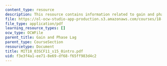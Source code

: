 ```yaml
---
content_type: resource
description: This resource contains information related to gain and phase log.
file: https://ol-ocw-studio-app-production.s3.amazonaws.com/courses/18-03sc-differential-equations-fall-2011/f3e3f4a1ee718e69df68f65ff983d4c2_MIT18_03SCF11_s15_0intro.pdf
file_type: application/pdf
learning_resource_types: []
ocw_type: OCWFile
parent_title: Gain and Phase Lag
parent_type: CourseSection
resourcetype: Document
title: MIT18_03SCF11_s15_0intro.pdf
uid: f3e3f4a1-ee71-8e69-df68-f65ff983d4c2
---
```

